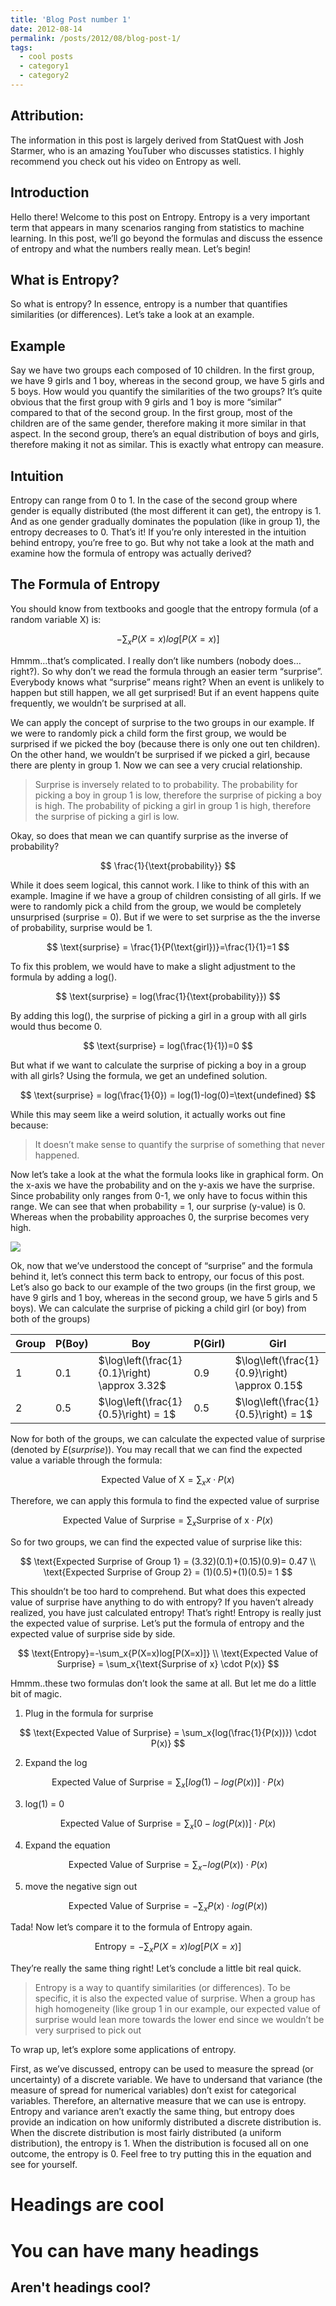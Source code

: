 ```yaml
---
title: 'Blog Post number 1'
date: 2012-08-14
permalink: /posts/2012/08/blog-post-1/
tags:
  - cool posts
  - category1
  - category2
---
```


## Attribution:

The information in this post is largely derived from StatQuest with Josh Starmer, who is an amazing YouTuber who discusses statistics. I highly recommend you check out his video on Entropy as well.

## Introduction

Hello there! Welcome to this post on Entropy. Entropy is a very important term that appears in many scenarios ranging from statistics to machine learning. In this post, we’ll go beyond the formulas and discuss the essence of entropy and what the numbers really mean. Let’s begin!

## What is Entropy?

So what is entropy? In essence, entropy is a number that quantifies similarities (or differences). Let’s take a look at an example.

## Example

Say we have two groups each composed of 10 children. In the first group, we have 9 girls and 1 boy, whereas in the second group, we have 5 girls and 5 boys. How would you quantify the similarities of the two groups? It’s quite obvious that the first group with 9 girls and 1 boy is more “similar” compared to that of the second group. In the first group, most of the children are of the same gender, therefore making it more similar in that aspect. In the second group, there’s an equal distribution of boys and girls, therefore making it not as similar. This is exactly what entropy can measure.

## Intuition

Entropy can range from 0 to 1. In the case of the second group where gender is equally distributed (the most different it can get), the entropy is 1. And as one gender gradually dominates the population (like in group 1), the entropy decreases to 0. That’s it! If you’re only interested in the intuition behind entropy, you’re free to go. But why not take a look at the math and examine how the formula of entropy was actually derived?

## The Formula of Entropy

You should know from textbooks and google that the entropy formula (of a random variable X) is:

$$
-\sum_x{P(X=x)log[P(X=x)]}
$$

Hmmm…that’s complicated. I really don’t like numbers (nobody does…right?). So why don’t we read the formula through an easier term “surprise”. Everybody knows what “surprise” means right? When an event is unlikely to happen but still happen, we all get surprised! But if an event happens quite frequently, we wouldn’t be surprised at all. 

We can apply the concept of surprise to the two groups in our example. If we were to randomly pick a child form the first group, we would be surprised if we picked the boy (because there is only one out ten children). On the other hand, we wouldn’t be surprised if we picked a girl, because there are plenty in group 1. Now we can see a very crucial relationship.

> Surprise is inversely related to to probability. The probability for picking a boy in group 1 is low, therefore the surprise of picking a boy is high. The probability of picking a girl in group 1 is high, therefore the surprise of picking a girl is low.

Okay, so does that mean we can quantify surprise as the inverse of probability?

$$
\frac{1}{\text{probability}}
$$

While it does seem logical, this cannot work. I like to think of this with an example. Imagine if we have a group of children consisting of all girls. If we were to randomly pick a child from the group, we would be completely unsurprised (surprise = 0). But if we were to set surprise as the the inverse of probability, surprise would be 1.

$$
\text{surprise} = \frac{1}{P(\text{girl})}=\frac{1}{1}=1
$$

To fix this problem, we would have to make a slight adjustment to the formula by adding a log(). 

$$
\text{surprise} = log(\frac{1}{\text{probability}})
$$

By adding this log(), the surprise of picking a girl in a group with all girls would thus become 0.

$$
\text{surprise} = log(\frac{1}{1})=0
$$

But what if we want to calculate the surprise of picking a boy in a group with all girls? Using the formula, we get an undefined solution.

$$
\text{surprise} = log(\frac{1}{0}) = log(1)-log(0)=\text{undefined}
$$

While this may seem like a weird solution, it actually works out fine because:

> It doesn’t make sense to quantify the surprise of something that never happened.

Now let’s take a look at the what the formula looks like in graphical form. On the x-axis we have the probability and on the y-axis we have the surprise. Since probability only ranges from 0-1, we only have to focus within this range. We can see that when probability = 1, our surprise (y-value) is 0. Whereas when the probability approaches 0, the surprise becomes very high.

<img src='/images/entropy.png'>

Ok, now that we’ve understood the concept of “surprise” and the formula behind it, let’s connect this term back to entropy, our focus of this post. Let’s also go back to our example of the two groups (in the first group, we have 9 girls and 1 boy, whereas in the second group, we have 5 girls and 5 boys). We can calculate the surprise of picking a child girl (or boy) from both of the groups)

| Group | P(Boy) | Boy                       | P(Girl) | Girl                      |
|-------|--------|---------------------------|---------|---------------------------|
| 1     | 0.1    | $\log\left(\frac{1}{0.1}\right) \approx 3.32$ | 0.9     | $\log\left(\frac{1}{0.9}\right) \approx 0.15$ |
| 2     | 0.5    | $\log\left(\frac{1}{0.5}\right) = 1$          | 0.5     | $\log\left(\frac{1}{0.5}\right) = 1$          |


Now for both of the groups, we can calculate the expected value of surprise (denoted by $E(surprise)$). You may recall that we can find the expected value a variable through the formula:

$$
\text{Expected Value of X} = \sum_x{x \cdot P(x)} 
$$

Therefore, we can apply this formula to find the expected value of surprise

$$
\text{Expected Value of Surprise} = \sum_x{\text{Surprise of x} \cdot P(x)} 
$$

So for two groups, we can find the expected value of surprise like this:

$$
\text{Expected Surprise of Group 1} = (3.32)(0.1)+(0.15)(0.9)= 0.47 \\
\text{Expected Surprise of Group 2} = (1)(0.5)+(1)(0.5)= 1
$$

This shouldn’t be too hard to comprehend. But what does this expected value of surprise have anything to do with entropy? If you haven’t already realized, you have just calculated entropy! That’s right! Entropy is really just the expected value of surprise. Let’s put the formula of entropy and the expected value of surprise side by side.

$$
\text{Entropy}=-\sum_x{P(X=x)log[P(X=x)]} \\
\text{Expected Value of Surprise} = \sum_x{\text{Surprise of x} \cdot P(x)} 
$$

Hmmm..these two formulas don’t look the same at all. But let me do a little bit of magic.

1. Plug in the formula for surprise

$$
\text{Expected Value of Surprise} = \sum_x{log(\frac{1}{P(x))}) \cdot P(x)} 
$$

2. Expand the log

$$
\text{Expected Value of Surprise} = \sum_x{[log(1)-log(P(x))] \cdot P(x)} 
$$

3. log(1) = 0

$$
\text{Expected Value of Surprise} = \sum_x{[0-log(P(x))] \cdot P(x)} 
$$

4. Expand the equation

$$
\text{Expected Value of Surprise} = \sum_x{-log(P(x)) \cdot P(x)} 
$$

5. move the negative sign out

$$
\text{Expected Value of Surprise} = -\sum_x{P(x) \cdot log(P(x))} 
$$

Tada! Now let’s compare it to the formula of Entropy again.

$$
\text{Entropy}=-\sum_x{P(X=x)log[P(X=x)]}
$$

They’re really the same thing right! Let’s conclude a little bit real quick.

> Entropy is a way to quantify similarities (or differences). To be specific, it is also the expected value of surprise. When a group has high homogeneity (like group 1 in our example, our expected value of surprise would lean more towards the lower end since we wouldn’t be very surprised to pick out

To wrap up, let’s explore some applications of entropy.

First, as we’ve discussed, entropy can be used to measure the spread (or uncertainty) of a discrete variable. We have to undersand that variance (the measure of spread for numerical variables) don’t exist for categorical variables. Therefore, an alternative measure that we can use is entropy. Entropy and variance aren’t exactly the same thing, but entropy does provide an indication on how uniformly distributed a discrete distribution is. When the discrete distribution is most fairly distributed (a uniform distribution), the entropy is 1. When the distribution is focused all on one outcome, the entropy is 0. Feel free to try putting this in the equation and see for yourself.

Headings are cool
======

You can have many headings
======

Aren't headings cool?
------
